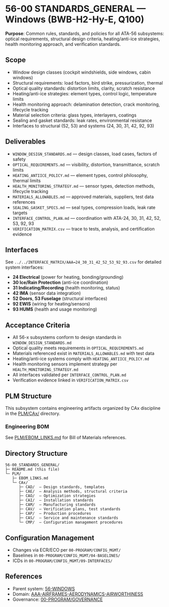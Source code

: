 # 56-00 STANDARDS_GENERAL — Windows (BWB-H2-Hy-E, Q100)

**Purpose**: Common rules, standards, and policies for all ATA-56 subsystems: optical requirements, structural design criteria, heating/anti-ice strategies, health monitoring approach, and verification standards.

## Scope
- Window design classes (cockpit windshields, side windows, cabin windows)
- Structural requirements: load factors, bird strike, pressurization, thermal
- Optical quality standards: distortion limits, clarity, scratch resistance
- Heating/anti-ice strategies: element types, control logic, temperature limits
- Health monitoring approach: delamination detection, crack monitoring, lifecycle tracking
- Material selection criteria: glass types, interlayers, coatings
- Sealing and gasket standards: leak rates, environmental resistance
- Interfaces to structural (52, 53) and systems (24, 30, 31, 42, 92, 93)

## Deliverables
- `WINDOW_DESIGN_STANDARDS.md` — design classes, load cases, factors of safety
- `OPTICAL_REQUIREMENTS.md` — visibility, distortion, transmittance, scratch limits
- `HEATING_ANTIICE_POLICY.md` — element types, control philosophy, thermal limits
- `HEALTH_MONITORING_STRATEGY.md` — sensor types, detection methods, lifecycle tracking
- `MATERIALS_ALLOWABLES.md` — approved materials, suppliers, test data references
- `SEALING_GASKET_SPECS.md` — seal types, compression loads, leak rate targets
- `INTERFACE_CONTROL_PLAN.md` — coordination with ATA-24, 30, 31, 42, 52, 53, 92, 93
- `VERIFICATION_MATRIX.csv` — trace to tests, analysis, and certification evidence

## Interfaces
See `../../INTERFACE_MATRIX/AAA↔24_30_31_42_52_53_92_93.csv` for detailed system interfaces:
- **24 Electrical** (power for heating, bonding/grounding)
- **30 Ice/Rain Protection** (anti-ice coordination)
- **31 Indicating/Recording** (health monitoring, status)
- **42 IMA** (sensor data integration)
- **52 Doors**, **53 Fuselage** (structural interfaces)
- **92 EWIS** (wiring for heating/sensors)
- **93 HUMS** (health and usage monitoring)

## Acceptance Criteria
- All 56-x subsystems conform to design standards in `WINDOW_DESIGN_STANDARDS.md`
- Optical quality meets requirements in `OPTICAL_REQUIREMENTS.md`
- Materials referenced exist in `MATERIALS_ALLOWABLES.md` with test data
- Heating/anti-ice systems comply with `HEATING_ANTIICE_POLICY.md`
- Health monitoring sensors implement strategy per `HEALTH_MONITORING_STRATEGY.md`
- All interfaces validated per `INTERFACE_CONTROL_PLAN.md`
- Verification evidence linked in `VERIFICATION_MATRIX.csv`

## PLM Structure

This subsystem contains engineering artifacts organized by CAx discipline in the [PLM/CAx/](./PLM/CAx/) directory.

### Engineering BOM
See [PLM/EBOM_LINKS.md](./PLM/EBOM_LINKS.md) for Bill of Materials references.

## Directory Structure

```
56-00_STANDARDS_GENERAL/
├─ README.md (this file)
└─ PLM/
   ├─ EBOM_LINKS.md
   └─ CAx/
      ├─ CAD/  — Design standards, templates
      ├─ CAE/  — Analysis methods, structural criteria
      ├─ CAO/  — Optimization strategies
      ├─ CAI/  — Installation standards
      ├─ CAM/  — Manufacturing standards
      ├─ CAV/  — Verification plans, test standards
      ├─ CAP/  — Production procedures
      ├─ CAS/  — Service and maintenance standards
      └─ CMP/  — Configuration management procedures
```

## Configuration Management
- Changes via ECR/ECO per `00-PROGRAM/CONFIG_MGMT/`
- Baselines in `00-PROGRAM/CONFIG_MGMT/04-BASELINES/`
- ICDs in `00-PROGRAM/CONFIG_MGMT/09-INTERFACES/`

## References
- Parent system: [56-WINDOWS](../../README.md)
- Domain: [AAA-AIRFRAMES-AERODYNAMICS-AIRWORTHINESS](../../../../README.md)
- Governance: [00-PROGRAM/GOVERNANCE](../../../../../../../../../../../../../../00-PROGRAM/GOVERNANCE/)
